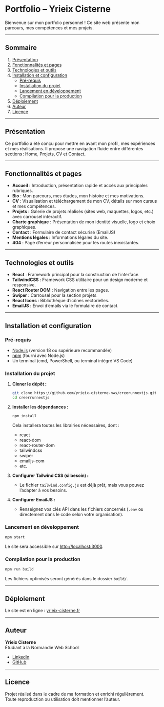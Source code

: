 # Portfolio – Yrieix Cisterne

Bienvenue sur mon portfolio personnel ! Ce site web présente mon parcours, mes compétences et mes projets.

---

## Sommaire

1. [Présentation](#présentation)
2. [Fonctionnalités et pages](#fonctionnalités-et-pages)
3. [Technologies et outils](#technologies-et-outils)
4. [Installation et configuration](#installation-et-configuration)
   - [Pré-requis](#pré-requis)
   - [Installation du projet](#installation-du-projet)
   - [Lancement en développement](#lancement-en-développement)
   - [Compilation pour la production](#compilation-pour-la-production)
5. [Déploiement](#déploiement)
6. [Auteur](#auteur)
7. [Licence](#licence)

---

## Présentation

Ce portfolio a été conçu pour mettre en avant mon profil, mes expériences et mes réalisations. Il propose une navigation fluide entre différentes sections : Home, Projets, CV et Contact.

---

## Fonctionnalités et pages

- **Accueil** : Introduction, présentation rapide et accès aux principales rubriques.
- **Bio** : Mon parcours, mes études, mon histoire et mes motivations.
- **CV** : Visualisation et téléchargement de mon CV, détails sur mon cursus et mes compétences.
- **Projets** : Galerie de projets réalisés (sites web, maquettes, logos, etc.) avec carrousel interactif.
- **Charte graphique** : Présentation de mon identité visuelle, logo et choix graphiques.
- **Contact** : Formulaire de contact sécurisé (EmailJS)
- **Mentions légales** : Informations légales du site.
- **404** : Page d’erreur personnalisée pour les routes inexistantes.

---

## Technologies et outils

- **React** : Framework principal pour la construction de l’interface.
- **TailwindCSS** : Framework CSS utilitaire pour un design moderne et responsive.
- **React Router DOM** : Navigation entre les pages.
- **Swiper** : Carrousel pour la section projets.
- **React Icons** : Bibliothèque d’icônes vectorielles.
- **EmailJS** : Envoi d’emails via le formulaire de contact.

---

## Installation et configuration

### Pré-requis

- [Node.js](https://nodejs.org/) (version 18 ou supérieure recommandée)
- [npm](https://www.npmjs.com/) (fourni avec Node.js)
- Un terminal (cmd, PowerShell, ou terminal intégré VS Code)

### Installation du projet

1. **Cloner le dépôt :**
   ```sh
   git clone https://github.com/yrieix-cisterne-nws/creerunnextjs.git
   cd creerrunnextjs
   ```

2. **Installer les dépendances :**
   ```sh
   npm install
   ```

   Cela installera toutes les librairies nécessaires, dont :
   - react
   - react-dom
   - react-router-dom
   - tailwindcss
   - swiper
   - emailjs-com
   - etc.

3. **Configurer Tailwind CSS (si besoin) :**
   - Le fichier `tailwind.config.js` est déjà prêt, mais vous pouvez l’adapter à vos besoins.

4. **Configurer EmailJS :**
   - Renseignez vos clés API dans les fichiers concernés (`.env` ou directement dans le code selon votre organisation).

### Lancement en développement

```sh
npm start
```
Le site sera accessible sur [http://localhost:3000](http://localhost:3000).

### Compilation pour la production

```sh
npm run build
```
Les fichiers optimisés seront générés dans le dossier `build/`.

---

## Déploiement


Le site est en ligne : [yrieix-cisterne.fr](https://yrieix-cisterne.fr)

---

## Auteur

**Yrieix Cisterne**  
Étudiant à la Normandie Web School 

- [LinkedIn](https://www.linkedin.com/in/yrieix-cisterne)
- [GitHub](https://github.com/yrieix-cisterne-nws)

---

## Licence

Projet réalisé dans le cadre de ma formation et enrichi régulièrement.  
Toute reproduction ou utilisation doit mentionner l’auteur.
